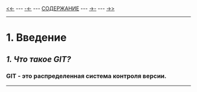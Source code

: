 [<<-](./readme.md) ---
[-<-](./readme.md) ---
[СОДЕРЖАНИЕ](./readme.md) ---
[->-](./1-2.md) ---
[->>](./2-1.md)

---

# **1. Введение**
## *1. Что такое GIT?*
### GIT - это распределенная система контроля версии.

---